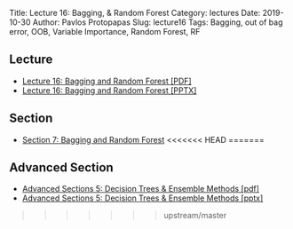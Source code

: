 Title: Lecture 16: Bagging, & Random Forest
Category: lectures
Date: 2019-10-30
Author: Pavlos Protopapas
Slug: lecture16
Tags: Bagging, out of bag error, OOB, Variable Importance, Random Forest, RF

## Lecture

- [Lecture 16: Bagging and Random Forest [PDF]]({attach}presentation/Lecture16_BaggingRF.pdf)
- [Lecture 16: Bagging and Random Forest [PPTX]]({attach}presentation/Lecture16_BaggingRF.pptx)

## Section

- [Section 7: Bagging and Random Forest]({filename}../../sections/section7/notebook/cs109a_section_7.ipynb)
<<<<<<< HEAD
=======


## Advanced Section

- [Advanced Sections 5: Decision Trees & Ensemble Methods [pdf]]({attach}../../a-section/a-sec5/presentation/Adv_Section5_Slides_Ensembles.pdf )
- [Advanced Sections 5: Decision Trees & Ensemble Methods [pptx]]({attach}../../a-section/a-sec5/presentation/Adv_Section5_Slides_Ensembles.pptx )
>>>>>>> upstream/master
